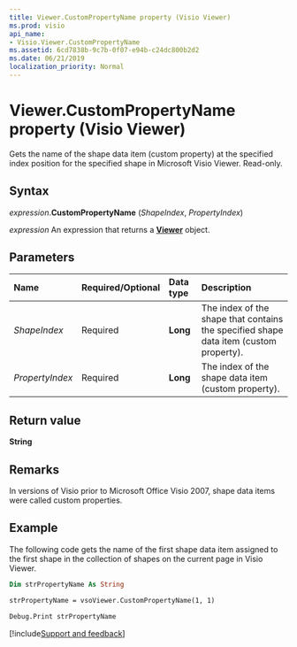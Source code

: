 ```yaml
---
title: Viewer.CustomPropertyName property (Visio Viewer)
ms.prod: visio
api_name:
- Visio.Viewer.CustomPropertyName
ms.assetid: 6cd7838b-9c7b-0f07-e94b-c24dc800b2d2
ms.date: 06/21/2019
localization_priority: Normal
---
```



# Viewer.CustomPropertyName property (Visio Viewer)

Gets the name of the shape data item (custom property) at the specified index position for the specified shape in Microsoft Visio Viewer. Read-only.


## Syntax

_expression_.**CustomPropertyName** (_ShapeIndex_, _PropertyIndex_)

_expression_ An expression that returns a **[Viewer](Visio.Viewer.md)** object.


## Parameters

|Name|Required/Optional|Data type|Description|
|:-----|:-----|:-----|:-----|
|_ShapeIndex_|Required| **Long**|The index of the shape that contains the specified shape data item (custom property).|
|_PropertyIndex_|Required| **Long**|The index of the shape data item (custom property).|

## Return value

**String**


## Remarks

In versions of Visio prior to Microsoft Office Visio 2007, shape data items were called custom properties.


## Example

The following code gets the name of the first shape data item assigned to the first shape in the collection of shapes on the current page in Visio Viewer.

```vb
Dim strPropertyName As String

strPropertyName = vsoViewer.CustomPropertyName(1, 1)

Debug.Print strPropertyName

```

[!include[Support and feedback](~/includes/feedback-boilerplate.md)]